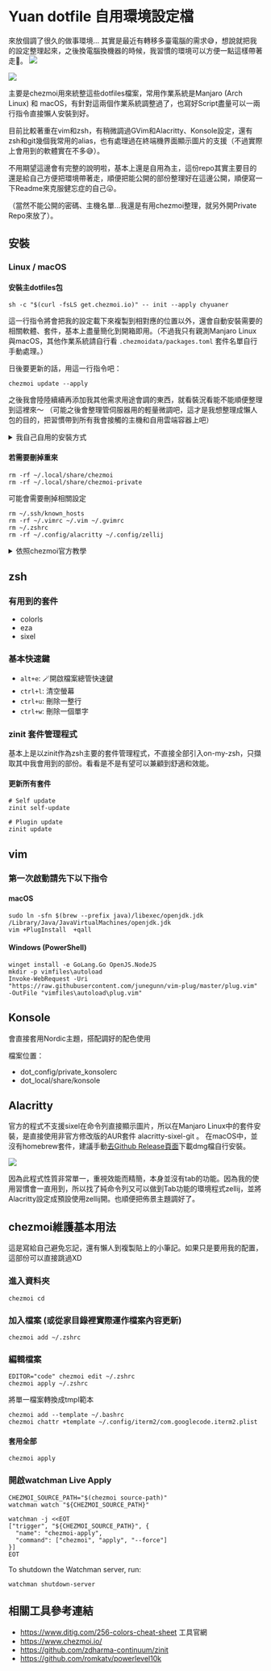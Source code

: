 Yuan dotfile 自用環境設定檔
================================================================================
來放個調了很久的做事環境... 其實是最近有轉移多臺電腦的需求😅，想說就把我的設定整理起來，之後換電腦換機器的時候，我習慣的環境可以方便一點這樣帶著走🚗。
![](.readme/Screenshot_20250424_013628.png)

![](.readme/Screenshot_20250424_012703.png)

主要是chezmoi用來統整這些dotfiles檔案，常用作業系統是Manjaro (Arch Linux) 和 macOS，有針對這兩個作業系統調整過了，也寫好Script盡量可以一兩行指令直接懶人安裝到好。

目前比較著重在vim和zsh，有稍微調過GVim和Alacritty、Konsole設定，還有zsh和git幾個我常用的alias，也有處理過在終端機界面顯示圖片的支援（不過實際上會用到的軟體實在不多😅）。

不用期望這邊會有完整的說明啦，基本上還是自用為主，這份repo其實主要目的還是給自己方便把環境帶著走，順便把能公開的部份整理好在這邊公開，順便寫一下Readme來克服健忘症的自己😛。

（當然不能公開的密碼、主機名單...我還是有用chezmoi整理，就另外開Private Repo來放了）。

安裝
--------------------------------------------------------------------------------
### Linux / macOS
#### 安裝主dotfiles包
```
sh -c "$(curl -fsLS get.chezmoi.io)" -- init --apply chyuaner
```

這一行指令將會把我的設定載下來複製到相對應的位置以外，還會自動安裝需要的相關軟體、套件，基本上盡量簡化到開箱即用。（不過我只有親測Manjaro Linux與macOS，其他作業系統請自行看 `.chezmoidata/packages.toml` 套件名單自行手動處理。）

日後要更新的話，用這一行指令吧：

```
chezmoi update --apply
```

之後我會陸陸續續再添加我其他需求用途會調的東西，就看裝況看能不能順便整理到這裡來～ （可能之後會整理管伺服器用的輕量微調吧，這才是我想整理成懶人包的目的，把習慣帶到所有我會接觸的主機和自用雲端容器上吧）


<details>
  <summary>我自己自用的安裝方式</summary>

##### 1. 放置自己的金鑰
將 `id_rsa` sshkey金鑰檔放到 `~/.ssh/id_rsa`

##### 2. 安裝主dotfiles包
```
sh -c "$(curl -fsLS get.chezmoi.io)" -- init ssh://git@git.yuaner.tw:10022/yuan/dotfiles.git --apply
```

##### 3. 安裝私人用的dotfiles包
```
chezmoi init --source ~/.local/share/chezmoi-private --config ~/.config/chezmoi-private/chezmoi.toml ssh://git@git.yuaner.tw:10022/yuan/dotfiles-private.git --apply
chezmoi apply
```
</details>

#### 若需要刪掉重來
```
rm -rf ~/.local/share/chezmoi
rm -rf ~/.local/share/chezmoi-private
```

可能會需要刪掉相關設定
```
rm ~/.ssh/known_hosts
rm -rf ~/.vimrc ~/.vim ~/.gvimrc
rm ~/.zshrc
rm -rf ~/.config/alacritty ~/.config/zellij
```

<details>
  <summary>依照chezmoi官方教學</summary>

  #### Quick start
  With chezmoi, pronounced /ʃeɪ mwa/ (shay-mwa), you can install chezmoi and your dotfiles from your GitHub dotfiles repo on a new, empty machine with asingle command:

  ```
  sh -c "$(curl -fsLS get.chezmoi.io)" -- init --apply ssh://git@git.yuaner.tw:10022/yuan/dotfiles.git
  ```

  As well as the curl | sh installation, you can install chezmoi with your favorite package manager.

  Updating your dotfiles on any machine is a single command:

  ```
  chezmoi update
  ```

  chezmoi runs on all popular operating systems, is distributed as a single statically-linked binary with no dependencies, and does not require root access.

  #### Set up a new machine with a single command

  You can install your dotfiles on new machine with a single command:

  ```
  chezmoi init --apply ssh://git@git.yuaner.tw:10022/yuan/dotfiles.git
  ```

  #### To force a refresh the downloaded archives
  use the --refresh-externals flag to chezmoi apply:

  ```
  chezmoi --refresh-externals apply
  ```

  `--refresh-externals` can be shortened to `-R`:

  ```
  chezmoi -R apply
  ```

</details>


zsh
--------------------------------------------------------------------------------

### 有用到的套件
* colorls
* eza
* sixel

### 基本快速鍵
* `alt+e`: 🪄開啟檔案總管快速鍵
* `ctrl+l`: 清空螢幕
* `ctrl+u`: 刪除一整行
* `ctrl+w`: 刪除一個單字


### zinit 套件管理程式
基本上是以zinit作為zsh主要的套件管理程式，不直接全部引入on-my-zsh，只擷取其中我會用到的部份。看看是不是有望可以兼顧到舒適和效能。

#### 更新所有套件
```
# Self update
zinit self-update

# Plugin update
zinit update
```

vim
--------------------------------------------------------------------------------

### 第一次啟動請先下以下指令

#### macOS
```
sudo ln -sfn $(brew --prefix java)/libexec/openjdk.jdk /Library/Java/JavaVirtualMachines/openjdk.jdk
vim +PlugInstall  +qall
```

#### Windows (PowerShell)
```
winget install -e GoLang.Go OpenJS.NodeJS
mkdir -p vimfiles\autoload
Invoke-WebRequest -Uri "https://raw.githubusercontent.com/junegunn/vim-plug/master/plug.vim" -OutFile "vimfiles\autoload\plug.vim"
```

Konsole
--------------------------------------------------------------------------------
會直接套用Nordic主題，搭配調好的配色使用

檔案位置：

* dot_config/private_konsolerc
* dot_local/share/konsole

Alacritty
--------------------------------------------------------------------------------

官方的程式不支援sixel在命令列直接顯示圖片，所以在Manjaro Linux中的套件安裝，是直接使用非官方修改版的AUR套件 alacritty-sixel-git 。
在macOS中，並沒有homebrew套件，建議手動[去Github Release頁面](https://github.com/ayosec/alacritty/releases/)下載dmg檔自行安裝。

![](.readme/Screenshot_20250424_024759.png)

因為此程式性質非常單一，重視效能而精簡，本身並沒有tab的功能。因為我的使用習慣會一直用到，所以找了純命令列又可以做到Tab功能的環境程式zellij，並將Alacritty設定成預設使用zellij開。也順便把佈景主題調好了。


chezmoi維護基本用法
--------------------------------------------------------------------------------
這是寫給自己避免忘記，還有懶人到複製貼上的小筆記。如果只是要用我的配置，這部份可以直接跳過XD

### 進入資料夾
```
chezmoi cd
```

### 加入檔案 (或從家目錄裡實際運作檔案內容更新)
```
chezmoi add ~/.zshrc
```

### 編輯檔案
```
EDITOR="code" chezmoi edit ~/.zshrc
chezmoi apply ~/.zshrc
```

將單一檔案轉換成tmpl範本
```
chezmoi add --template ~/.bashrc
chezmoi chattr +template ~/.config/iterm2/com.googlecode.iterm2.plist
```

#### 套用全部
```
chezmoi apply
```

### 開啟watchman Live Apply
```
CHEZMOI_SOURCE_PATH="$(chezmoi source-path)"
watchman watch "${CHEZMOI_SOURCE_PATH}"

watchman -j <<EOT
["trigger", "${CHEZMOI_SOURCE_PATH}", {
  "name": "chezmoi-apply",
  "command": ["chezmoi", "apply", "--force"]
}]
EOT
```

To shutdown the Watchman server, run:

```
watchman shutdown-server

```

相關工具參考連結
--------------------------------------------------------------------------------
* <https://www.ditig.com/256-colors-cheat-sheet>
工具官網
* <https://www.chezmoi.io/>
* <https://github.com/zdharma-continuum/zinit>
* <https://github.com/romkatv/powerlevel10k>
